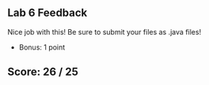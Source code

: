 ## Lab 6 Feedback

Nice job with this! Be sure to submit your files as .java files!

+ Bonus: 1 point

## Score: 26 / 25
